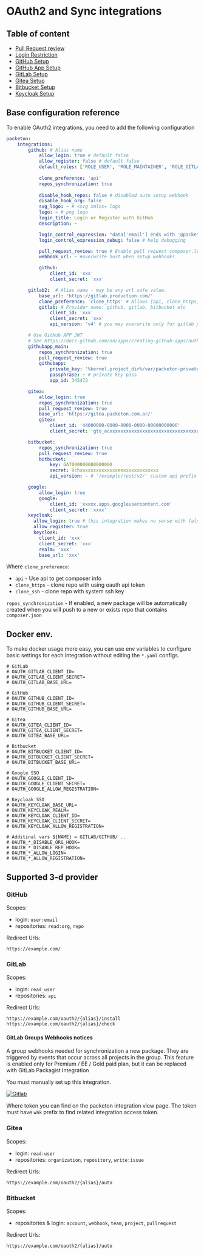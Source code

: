 # OAuth2 and Sync integrations

Table of content
---------------
- [Pull Request review](pull-request-review.md)
- [Login Restriction](oauth2/login-expression.md)
- [GitHub Setup](oauth2/github-oauth.md)
- [GitHub App Setup](oauth2/githubapp.md)
- [GitLab Setup](oauth2/gitlab-integration.md)
- [Gitea Setup](oauth2/gitea.md)
- [Bitbucket Setup](oauth2/bitbucket.md)
- [Keycloak Setup](oauth2/keycloak.md)

## Base configuration reference

To enable OAuth2 integrations, you need to add the following configuration 
```yml
packeton:
    integrations:
        github: # Alias name 
            allow_login: true # default false 
            allow_register: false # default false 
            default_roles: ['ROLE_USER', 'ROLE_MAINTAINER', 'ROLE_GITLAB']
            
            clone_preference: 'api'
            repos_synchronization: true
            
            disable_hook_repos: false # disabled auto setup webhook
            disable_hook_org: false
            svg_logo: ~ # <svg xmlns= logo
            logo: ~ # png logo
            login_title: Login or Register with GitHub
            description: ~

            login_control_expression: "data['email'] ends with '@packeton.org'" # Restrict logic/register by custom condition.
            login_control_expression_debug: false # help debugging    

            pull_request_review: true # Enable pull request composer.lock review. Default false
            webhook_url: ~ #overwrite host when setup webhooks

            github:
                client_id: 'xxx'
                client_secret: 'xxx'

        gitlab2:  # Alias name - may be any url safe value.
            base_url: 'https://gitlab.production.com/'
            clone_preference: 'clone_https' # Allows [api, clone_https, clone_ssh]
            gitlab: # Provider name: github, gitlab, bitbucket etc 
                client_id: 'xxx'
                client_secret: 'xxx'
                api_version: 'v4' # you may overwrite only for gitlab provider, default v4

        # Use GitHub APP JWT
        # See https://docs.github.com/en/apps/creating-github-apps/authenticating-with-a-github-app/about-authentication-with-a-github-app
        githubapp_main:
            repos_synchronization: true
            pull_request_review: true
            githubapp:
                private_key: '%kernel.project_dir%/var/packeton-private-key.pem'
                passphrase: ~ # private key pass
                app_id: 345472

        gitea:
            allow_login: true
            repos_synchronization: true
            pull_request_review: true
            base_url: 'https://gitea.packeton.com.ar/'
            gitea:
                client_id: '44000000-0000-0000-0000-00000000000'
                client_secret: 'gto_acxxxxxxxxxxxxxxxxxxxxxxxxxxxxxxxxxxxxx'

        bitbucket:
            repos_synchronization: true
            pull_request_review: true
            bitbucket:
                key: GA7000000000000000
                secret: 9chxxxxxzxxxxxxxxeexxxxxxxxxxxxx
                api_version: ~ # '/example/rest/v2/' custom api prefix

        google:
            allow_login: true
            google:
                client_id: 'xxxxx.apps.googleusercontent.com'
                client_secret: 'xxxx'    
        keycloak:
          allow_login: true # this integration makes no sense with false
          allow_register: true
          keycloak:
            client_id: 'xxx'
            client_secret: 'xxx'
            realm: 'xxx'
            base_url: 'xxx'

```

Where `clone_preference`:

- `api` - Use api to get composer info
- `clone_https` - clone repo with using oauth api token
- `clone_ssh` - clone repo with system ssh key

`repos_synchronization` - If enabled, a new package will be automatically created when you will push to a new or exists repo that contains `composer.json` 

## Docker env.

To make docker usage more easy, you can use env variables to configure basic settings for each integration without editing the `*.yaml` configs.

```
# GitLab
# OAUTH_GITLAB_CLIENT_ID=
# OAUTH_GITLAB_CLIENT_SECRET=
# OAUTH_GITLAB_BASE_URL=

# GitHub
# OAUTH_GITHUB_CLIENT_ID=
# OAUTH_GITHUB_CLIENT_SECRET=
# OAUTH_GITHUB_BASE_URL=

# Gitea 
# OAUTH_GITEA_CLIENT_ID=
# OAUTH_GITEA_CLIENT_SECRET=
# OAUTH_GITEA_BASE_URL=

# Bitbucket 
# OAUTH_BITBUCKET_CLIENT_ID=
# OAUTH_BITBUCKET_CLIENT_SECRET=
# OAUTH_BITBUCKET_BASE_URL=

# Google SSO
# OAUTH_GOOGLE_CLIENT_ID=
# OAUTH_GOOGLE_CLIENT_SECRET=
# OAUTH_GOOGLE_ALLOW_REGISTRATION=

# Keycloak SSO
# OAUTH_KEYCLOAK_BASE_URL=
# OAUTH_KEYCLOAK_REALM=
# OAUTH_KEYCLOAK_CLIENT_ID=
# OAUTH_KEYCLOAK_CLIENT_SECRET=
# OAUTH_KEYCLOAK_ALLOW_REGISTRATION=

# Additinal vars ${NAME} = GITLAB/GITHUB/ .. 
# OAUTH_*_DISABLE_ORG_HOOK=
# OAUTH_*_DISABLE_REP_HOOK=
# OAUTH_*_ALLOW_LOGIN=
# OAUTH_*_ALLOW_REGISTRATION=
```

## Supported 3-d provider

### GitHub

Scopes:

- login: `user:email`
- repositories: `read:org`, `repo`

Redirect Urls:

```
https://example.com/
```

### GitLab

Scopes:

- login: `read_user`
- repositories: `api`

Redirect Urls:

```
https://example.com/oauth2/{alias}/install
https://example.com/oauth2/{alias}/check
```

####  GitLab Groups Webhooks notices

A group webhooks needed for synchronization a new package. 
They are triggered by events that occur across all projects in the group.
This feature is enabled only for Premium / EE / Gold paid plan, but it can be replaced with GitLab Packagist Integration

You must manually set up this integration.

[![Gitlab](img/gitlab.png)](img/gitlab.png)

Where token you can find on the packeton integration view page. The token must have `whk` prefix 
to find related integration access token.

### Gitea

Scopes:

- login: `read:user`
- repositories: `organization`, `repository`, `write:issue`

Redirect Urls:

```
https://example.com/oauth2/{alias}/auto
```

### Bitbucket

Scopes:

- repositories & login: `account`, `webhook`, `team`, `project`, `pullrequest`

Redirect Urls:

```
https://example.com/oauth2/{alias}/auto
```
